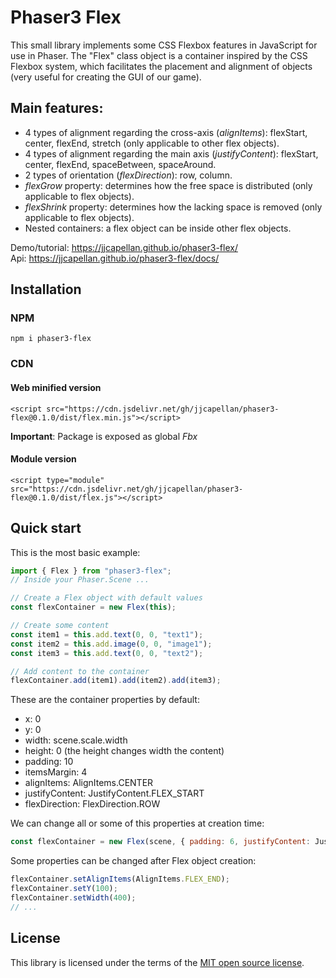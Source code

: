 # Phaser3 Flex
This small library implements some CSS Flexbox features in JavaScript for use in Phaser.
The "Flex" class object is a container inspired by the CSS Flexbox system, which facilitates the placement and alignment of objects (very useful for creating the GUI of our game).

## Main features:
* 4 types of alignment regarding the cross-axis (*alignItems*): flexStart, center, flexEnd, stretch (only applicable to other flex objects).
* 4 types of alignment regarding the main axis (*justifyContent*): flexStart, center, flexEnd, spaceBetween, spaceAround.
* 2 types of orientation (*flexDirection*): row, column.
* *flexGrow* property: determines how the free space is distributed (only applicable to flex objects).
* *flexShrink* property: determines how the lacking space is removed (only applicable to flex objects).
* Nested containers: a flex object can be inside other flex objects.

Demo/tutorial: https://jjcapellan.github.io/phaser3-flex/  
Api: https://jjcapellan.github.io/phaser3-flex/docs/

## Installation
### NPM
```
npm i phaser3-flex
```
### CDN
#### Web minified version
```
<script src="https://cdn.jsdelivr.net/gh/jjcapellan/phaser3-flex@0.1.0/dist/flex.min.js"></script>
```
**Important**: Package is exposed as global *Fbx*
#### Module version
```
<script type="module" src="https://cdn.jsdelivr.net/gh/jjcapellan/phaser3-flex@0.1.0/dist/flex.js"></script>
```


## Quick start
This is the most basic example:
```js
import { Flex } from "phaser3-flex";
// Inside your Phaser.Scene ...

// Create a Flex object with default values
const flexContainer = new Flex(this);

// Create some content
const item1 = this.add.text(0, 0, "text1");
const item2 = this.add.image(0, 0, "image1");
const item3 = this.add.text(0, 0, "text2");

// Add content to the container
flexContainer.add(item1).add(item2).add(item3);
```
These are the container properties by default:
* x: 0
* y: 0
* width: scene.scale.width
* height: 0 (the height changes width the content)
* padding: 10
* itemsMargin: 4
* alignItems: AlignItems.CENTER
* justifyContent: JustifyContent.FLEX_START
* flexDirection: FlexDirection.ROW   

We can change all or some of this properties at creation time:
```js
const flexContainer = new Flex(scene, { padding: 6, justifyContent: JustifyContent.SPACE_BETWEEN });
```
Some properties can be changed after Flex object creation:
```js
flexContainer.setAlignItems(AlignItems.FLEX_END);
flexContainer.setY(100);
flexContainer.setWidth(400);
// ...
```

## License
This library is licensed under the terms of the [MIT open source license](LICENSE).
